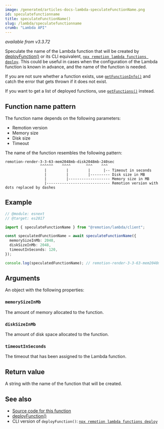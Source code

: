 ```yaml
---
image: /generated/articles-docs-lambda-speculateFunctionName.png
id: speculatefunctionname
title: speculateFunctionName()
slug: /lambda/speculatefunctionname
crumb: "Lambda API"
---
```


_available from v3.3.72_

Speculate the name of the Lambda function that will be created by [deployFunction()](/docs/lambda/deployfunction) or its CLI equivalent, [`npx remotion lambda functions deploy`](/docs/lambda/cli/functions). This could be useful in cases when the configuration of the Lambda function is known in advance, and the name of the function is needed.

If you are not sure whether a function exists, use [`getFunctionInfo()`](/docs/lambda/getfunctioninfo) and catch the error that gets thrown if it does not exist.

If you want to get a list of deployed functions, use [`getFunctions()`](/docs/lambda/getfunctions) instead.

## Function name pattern

The function name depends on the following parameters:

- Remotion version
- Memory size
- Disk size
- Timeout

The name of the function resembles the following pattern:

```
remotion-render-3-3-63-mem2048mb-disk2048mb-240sec
                ^^^^^^    ^^^^       ^^^    ^^^
                  |         |         |      |-- Timeout in seconds
                  |         |         |--------- Disk size in MB
                  |         |------------------- Memory size in MB
                  |----------------------------- Remotion version with dots replaced by dashes
```

## Example

```ts twoslash
// @module: esnext
// @target: es2017

import { speculateFunctionName } from "@remotion/lambda/client";

const speculatedFunctionName = await speculateFunctionName({
  memorySizeInMb: 2048,
  diskSizeInMb: 2048,
  timeoutInSeconds: 120,
});

console.log(speculatedFunctionName); // remotion-render-3-3-63-mem2048mb-disk2048mb-120sec
```

## Arguments

An object with the following properties:

### `memorySizeInMb`

The amount of memory allocated to the function.

### `diskSizeInMb`

The amount of disk space allocated to the function.

### `timeoutInSeconds`

The timeout that has been assigned to the Lambda function.

## Return value

A string with the name of the function that will be created.

## See also

- [Source code for this function](https://github.com/remotion-dev/remotion/blob/main/packages/lambda/src/api/speculate-function-name.ts)
- [deployFunction()](/docs/lambda/deployfunction)
- CLI version of `deployFunction()`: [`npx remotion lambda functions deploy`](/docs/lambda/cli/functions#deploy)
